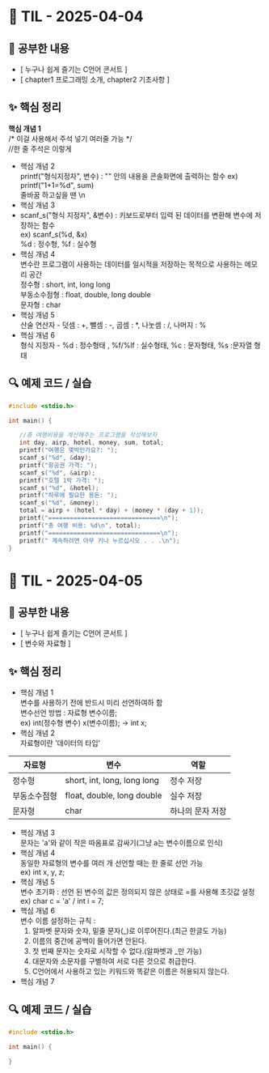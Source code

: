# 📘 TIL - 2025-04-04

## 📍 공부한 내용
- [ 누구나 쉽게 즐기는 C언어 콘서트 ]
- [ chapter1 프로그래밍 소개, chapter2 기초사항 ]

## ✨ 핵심 정리
**핵심 개념 1**  
/* 이걸 사용해서 주석 넣기 여러줄 가능 */  
//한 줄 주석은 이렇게  
- 핵심 개념 2    
printf("형식지정자", 변수)  : "" 안의 내용을 콘솔화면에 출력하는 함수
ex) printf("1+1=%d", sum)   
줄바꿈 하고싶을 땐 \n  
- 핵심 개념 3
- scanf_s("형식 지정자", &변수) : 키보드로부터 입력 된 데이터를 변환해 변수에 저장하는 함수  
ex) scanf_s(%d, &x)  
%d : 정수형, %f : 실수형  
- 핵심 개념 4   
변수란 프로그램이 사용하는 데이터를 일시적을 저장하는 목적으로 사용하는 메모리 공간  
정수형 : short, int, long long  
부동소수점형 : float, double, long double  
문자형 : char  
- 핵심 개념 5   
산술 연산자 - 덧셈 : +, 뺄셈 : -, 곱셈 : *, 나눗셈 : /, 나머지 : %  
- 핵심 개념 6  
형식 지정자 - %d : 정수형태 , %f/%lf : 실수형태, %c : 문자형태, %s :문자열 형태  

## 🔍 예제 코드 / 실습
 
 ```c
 #include <stdio.h>
 
 int main() {
 
 	//총 여행비용을 계산해주는 프로그램을 작성해보자
 	int day, airp, hotel, money, sum, total;
 	printf("여행은 몇박인가요?: ");
 	scanf_s("%d", &day);
 	printf("항공권 가격: ");
 	scanf_s("%d", &airp);
 	printf("호텔 1박 가격: ");
 	scanf_s("%d", &hotel);
 	printf("하루에 필요한 용돈: ");
 	scanf_s("%d", &money);
 	total = airp + (hotel * day) + (money * (day + 1));
 	printf("===============================\n");
 	printf("총 여행 비용: %d\n", total);
 	printf("===============================\n");
 	printf(" 계속하려면 아무 키나 누르십시오 . . .\n");
 }
 ```
 
 
 # 📘 TIL - 2025-04-05   
 
 ## 📍 공부한 내용   
 - [ 누구나 쉽게 즐기는 C언어 콘서트 ]  
 - [ 변수와 자료형 ] 
 
 ## ✨ 핵심 정리  
 - 핵심 개념 1  
 변수를 사용하기 전에 반드시 미리 선언하여하 함  
 변수선언 방법 : 자료형 변수이름;  
 ex) int(정수형 변수) x(변수이름); -> int x;  
 - 핵심 개념 2  
자료형이란 '데이터의 타입'
 
| 자료형  | 변수 | 역할 |
|------------|--------|------|
| 정수형     | short, int, long, long long | 정수 저장 |
| 부동소수점형 | float, double, long double | 실수 저장 |
| 문자형     | char | 하나의 문자 저장 |
 - 핵심 개념 3  
 문자는 'a'와 같이 작은 따옴표로 감싸기(그냥 a는 변수이름으로 인식)  
 - 핵심 개념 4  
 동일한 자료형의 변수를 여러 개 선언할 때는 한 줄로 선언 가능  
 ex) int x, y, z;  
 - 핵심 개념 5  
 변수 초기화 : 선언 된 변수의 값은 정의되지 않은 상태로 =를 사용해 초깃값 설정  
 ex) char c = 'a' / int i = 7;  
 - 핵심 개념 6  
 변수 이름 설정하는 규칙 :  
   1. 알파벳 문자와 숫자, 밑줄 문자(_)로 이루어진다.(최근 한글도 가능)  
   2. 이름의 중간에 공백이 들어가면 안된다.  
   3. 첫 번째 문자는 숫자로 시작할 수 없다.(알파벳과 _만 가능)  
   4. 대문자와 소문자를 구별하여 서로 다른 것으로 취급한다.   
   5. C언어에서 사용하고 있는 키워드와 똑같은 이름은 허용되지 않는다.  
 - 핵심 개념 7


## 🔍 예제 코드 / 실습
 
 ```c
 #include <stdio.h>
 
 int main() {
 
 }
 ```
